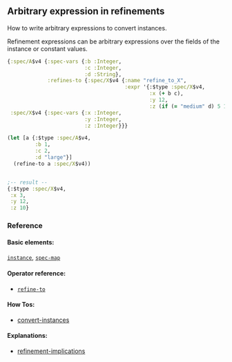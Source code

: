 <!---
  This markdown file was generated. Do not edit.
  -->

## Arbitrary expression in refinements

How to write arbitrary expressions to convert instances.

Refinement expressions can be arbitrary expressions over the fields of the instance or constant values.

```clojure
{:spec/A$v4 {:spec-vars {:b :Integer,
                         :c :Integer,
                         :d :String},
             :refines-to {:spec/X$v4 {:name "refine_to_X",
                                      :expr '{:$type :spec/X$v4,
                                              :x (+ b c),
                                              :y 12,
                                              :z (if (= "medium" d) 5 10)}}}},
 :spec/X$v4 {:spec-vars {:x :Integer,
                         :y :Integer,
                         :z :Integer}}}
```

```clojure
(let [a {:$type :spec/A$v4,
         :b 1,
         :c 2,
         :d "large"}]
  (refine-to a :spec/X$v4))


;-- result --
{:$type :spec/X$v4,
 :x 3,
 :y 12,
 :z 10}
```

### Reference

#### Basic elements:

[`instance`](../halite_basic-syntax-reference.md#instance), [`spec-map`](../../halite_spec-syntax-reference.md)

#### Operator reference:

* [`refine-to`](../halite_full-reference.md#refine-to)


#### How Tos:

* [convert-instances](../how-to/halite_convert-instances.md)


#### Explanations:

* [refinement-implications](../explanation/halite_refinement-implications.md)



